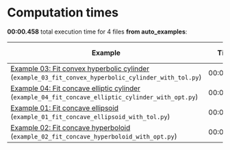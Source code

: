 <a id="sphx-glr-auto-examples-sg-execution-times"></a>

# Computation times

**00:00.458** total execution time for 4 files **from auto_examples**:

<style scoped>
<link href="https://cdnjs.cloudflare.com/ajax/libs/twitter-bootstrap/5.3.0/css/bootstrap.min.css" rel="stylesheet" />
<link href="https://cdn.datatables.net/1.13.6/css/dataTables.bootstrap5.min.css" rel="stylesheet" />
</style>
<script src="https://code.jquery.com/jquery-3.7.0.js"></script>
<script src="https://cdn.datatables.net/1.13.6/js/jquery.dataTables.min.js"></script>
<script src="https://cdn.datatables.net/1.13.6/js/dataTables.bootstrap5.min.js"></script>
<script type="text/javascript" class="init">
$(document).ready( function () {
    $('table.sg-datatable').DataTable({order: [[1, 'desc']]});
} );
</script>

| Example                                                                                                                                                                                                                                    | Time      |   Mem (MB) |
|--------------------------------------------------------------------------------------------------------------------------------------------------------------------------------------------------------------------------------------------|-----------|------------|
| [Example 03: Fit convex hyperbolic cylinder](example_03_fit_convex_hyperbolic_cylinder_with_tol.md#sphx-glr-auto-examples-example-03-fit-convex-hyperbolic-cylinder-with-tol-py) (`example_03_fit_convex_hyperbolic_cylinder_with_tol.py`) | 00:00.256 |          0 |
| [Example 04: Fit concave elliptic cylinder](example_04_fit_concave_elliptic_cylinder_with_opt.md#sphx-glr-auto-examples-example-04-fit-concave-elliptic-cylinder-with-opt-py) (`example_04_fit_concave_elliptic_cylinder_with_opt.py`)     | 00:00.202 |          0 |
| [Example 01: Fit concave ellipsoid](example_01_fit_concave_ellipsoid_with_tol.md#sphx-glr-auto-examples-example-01-fit-concave-ellipsoid-with-tol-py) (`example_01_fit_concave_ellipsoid_with_tol.py`)                                     | 00:00.000 |          0 |
| [Example 02: Fit concave hyperboloid](example_02_fit_concave_hyperboloid_with_opt.md#sphx-glr-auto-examples-example-02-fit-concave-hyperboloid-with-opt-py) (`example_02_fit_concave_hyperboloid_with_opt.py`)                             | 00:00.000 |          0 |
